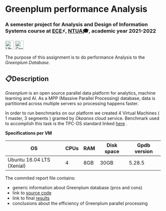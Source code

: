 # <b> Greenplum performance Analysis </b>

### A semester project for Analysis and Design of Information Systems course at [ECE](https://www.ece.ntua.gr/en)⚡, [NTUA](https://www.ntua.gr/en)🎓, academic year 2021-2022
<img alt="Ubuntu Server" src = "https://img.shields.io/badge/Ubuntu Server-E95420?style=for-the-badge&logo=ubuntu&logoColor=white" height="28">


<img alt="Greenplum" src = "https://img.shields.io/badge/Greenplum-brightgreen?style=for-the-badge&logo=appveyor&logoColor=white" height="28">


The purpose of this assignment is to do performance Analysis to the *Greenplum Database*.

## 📋**Description**

*Greenplum* is an open source parallel data platform for analytics, machine learning and AI.
As a MPP (Massive Parallel Processing) database, data is partitioned across multiple servers so processing happens faster.

In order to run benchmarks on our platform we created 4 Virtual Machines ( 1 master, 3 segments ) granted by *Okeanos* cloud service.
Benchmark used to accomplish this task is the TPC-DS standard linked [here](https://www.tpc.org/tpcds/default5.asp) .


**Specifications per VM**

|OS | CPUs |RAM |Disk space| Gpdb version |  
|----|-----|-------| ------| ------------ |  
|Ubuntu 16.04 LTS (Xenial)| 4 | 8GB|30GB| 5.28.5 |

The commited report file contains:
- generic information about Greenplum database (pros and cons)
- link to [source code](https://docs.google.com/document/d/1HoePsA3QQi8bwelvjqMu88w0YKiHD8EwspXp10J1Rls/edit)
- link to final [results](https://docs.google.com/document/d/1leDGlIEYOeVTWbKZoUeB-EuLQC_FzSqHvJS26zKc-5Q/edit)
- conclusions about the efficiency of Greenplum parallel processing 

